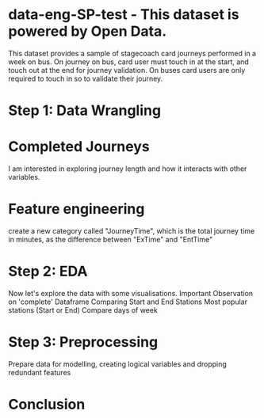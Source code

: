 # data-eng-SP-test - This dataset is powered by Open Data.
This dataset provides a sample of stagecoach card journeys performed in a week on bus. On journey on bus, card user must touch in at the start, and touch out at the end for journey validation. On buses card users are only required to touch in so to validate their journey.
# Step 1: Data Wrangling
# Completed Journeys
I am interested in exploring journey length and how it interacts with other variables.
# Feature engineering
create a new category called "JourneyTime", which is the total journey time in minutes, as the difference between "ExTime" and "EntTime"
# Step 2: EDA
Now let's explore the data with some visualisations.
Important Observation on 'complete' Dataframe
Comparing Start and End Stations
Most popular stations (Start or End)
Compare days of week
# Step 3: Preprocessing
Prepare data for modelling, creating logical variables and dropping redundant features
# Conclusion
